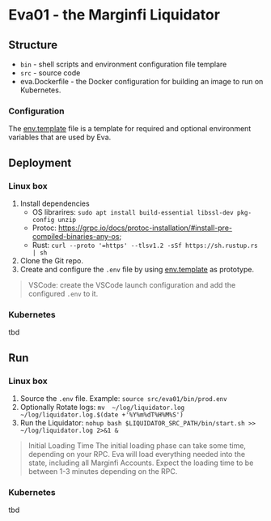 
# Eva01 - the Marginfi Liquidator

## Structure
* `bin` - shell scripts and environment configuration file templare
* `src` - source code
* eva.Dockerfile - the Docker configuration for building an image to run on Kubernetes.

### Configuration
The [env.template](bin/env.template) file is a template for required and optional environment variables that are used by Eva.

## Deployment
### Linux box
1. Install dependencies
    * OS librarires: `sudo apt install build-essential libssl-dev pkg-config unzip`
    * Protoc:  https://grpc.io/docs/protoc-installation/#install-pre-compiled-binaries-any-os;
    * Rust: `curl --proto '=https' --tlsv1.2 -sSf https://sh.rustup.rs | sh`
1. Clone the Git repo.
1. Create and configure the `.env`  file by using [env.template](bin/env.template) as prototype.

 > VSCode: create the VSCode launch configuration and add the configured `.env` to it.

### Kubernetes
tbd

## Run
### Linux box
1. Source the `.env` file. Example: `source src/eva01/bin/prod.env`
1. Optionally Rotate logs: `mv  ~/log/liquidator.log  ~/log/liquidator.log.$(date +'%Y%m%dT%H%M%S')`
1. Run the Liquidator: `nohup bash $LIQUIDATOR_SRC_PATH/bin/start.sh >> ~/log/liquidator.log 2>&1 &`

> Initial Loading Time
The initial loading phase can take some time, depending on your RPC. Eva will load everything needed into the state, including all Marginfi Accounts. Expect the loading time to be between 1-3 minutes depending on the RPC.

### Kubernetes
tbd
